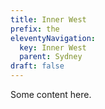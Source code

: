 ```yaml
---
title: Inner West
prefix: the
eleventyNavigation:
  key: Inner West
  parent: Sydney
draft: false
---
```


Some content here.
